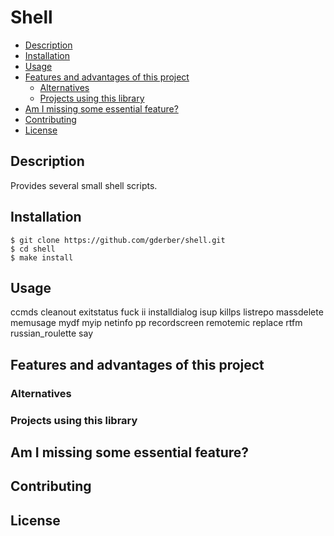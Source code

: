 # Shell

- [Description](#description)
- [Installation](#installation)
- [Usage](#usage)
- [Features and advantages of this project](#features-and-advantages-of-this-project)
  - [Alternatives](#alternatives)
  - [Projects using this library](#projects-using-this-library)
- [Am I missing some essential feature?](#am-i-missing-some-essential-feature)
- [Contributing](#contributing)
- [License](#license)

## Description
Provides several small shell scripts.

## Installation
```
$ git clone https://github.com/gderber/shell.git
$ cd shell
$ make install
```

## Usage
ccmds
cleanout
exitstatus
fuck
ii
installdialog
isup
killps
listrepo
massdelete
memusage
mydf
myip
netinfo
pp
recordscreen
remotemic
replace
rtfm
russian_roulette
say


## Features and advantages of this project
### Alternatives
### Projects using this library
## Am I missing some essential feature?
## Contributing
## License
